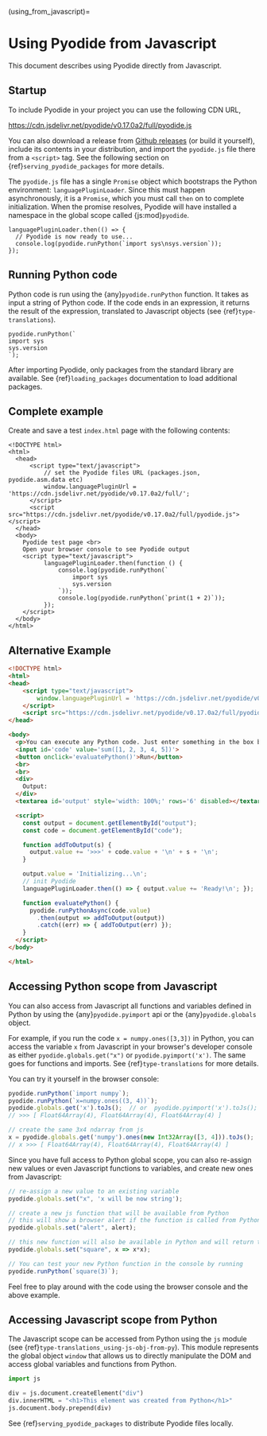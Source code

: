 (using_from_javascript)=

# Using Pyodide from Javascript

This document describes using Pyodide directly from Javascript.

## Startup

To include Pyodide in your project you can use the following CDN URL,

  https://cdn.jsdelivr.net/pyodide/v0.17.0a2/full/pyodide.js

You can also download a release from
[Github releases](https://github.com/iodide-project/pyodide/releases)
(or build it yourself), include its contents in your distribution, and import
the `pyodide.js` file there from a `<script>` tag. See the following section on
{ref}`serving_pyodide_packages` for more details.

The `pyodide.js` file has a single `Promise` object which bootstraps the Python
environment: `languagePluginLoader`. Since this must happen asynchronously, it
is a `Promise`, which you must call `then` on to complete initialization. When
the promise resolves, Pyodide will have installed a namespace in the global
scope called {js:mod}`pyodide`.

```pyodide
languagePluginLoader.then(() => {
  // Pyodide is now ready to use...
  console.log(pyodide.runPython(`import sys\nsys.version`));
});
```

## Running Python code

Python code is run using the {any}`pyodide.runPython`
function. It takes as input a string of Python
code. If the code ends in an expression, it returns the result of the
expression, translated to Javascript objects (see {ref}`type-translations`).

```pyodide
pyodide.runPython(`
import sys
sys.version
`);
```

After importing Pyodide, only packages from the standard library are available.
See {ref}`loading_packages` documentation to load additional packages.

## Complete example

Create and save a test `index.html` page with the following contents:
```html-pyodide
<!DOCTYPE html>
<html>
  <head>
      <script type="text/javascript">
          // set the Pyodide files URL (packages.json, pyodide.asm.data etc)
          window.languagePluginUrl = 'https://cdn.jsdelivr.net/pyodide/v0.17.0a2/full/';
      </script>
      <script src="https://cdn.jsdelivr.net/pyodide/v0.17.0a2/full/pyodide.js"></script>
  </head>
  <body>
    Pyodide test page <br>
    Open your browser console to see Pyodide output
    <script type="text/javascript">
          languagePluginLoader.then(function () {
              console.log(pyodide.runPython(`
                  import sys
                  sys.version
              `));
              console.log(pyodide.runPython(`print(1 + 2)`));
          });
    </script>
  </body>
</html>
```


## Alternative Example

```html
<!DOCTYPE html>
<html>
<head>
    <script type="text/javascript">
        window.languagePluginUrl = 'https://cdn.jsdelivr.net/pyodide/v0.17.0a2/full/';
    </script>
    <script src="https://cdn.jsdelivr.net/pyodide/v0.17.0a2/full/pyodide.js"></script>
</head>

<body>
  <p>You can execute any Python code. Just enter something in the box below and click the button.</p>
  <input id='code' value='sum([1, 2, 3, 4, 5])'>
  <button onclick='evaluatePython()'>Run</button>
  <br>
  <br>
  <div>
    Output:
  </div>
  <textarea id='output' style='width: 100%;' rows='6' disabled></textarea>

  <script>
    const output = document.getElementById("output");
    const code = document.getElementById("code");

    function addToOutput(s) {
      output.value += '>>>' + code.value + '\n' + s + '\n';
    }

    output.value = 'Initializing...\n';
    // init Pyodide
    languagePluginLoader.then(() => { output.value += 'Ready!\n'; });

    function evaluatePython() {
      pyodide.runPythonAsync(code.value)
        .then(output => addToOutput(output))
        .catch((err) => { addToOutput(err) });
    }
  </script>
</body>

</html>
```

## Accessing Python scope from Javascript

You can also access from Javascript all functions and variables defined in
Python by using the {any}`pyodide.pyimport` api or the {any}`pyodide.globals`
object.

For example, if you run the code `x = numpy.ones([3,3])` in Python, you can
access the variable ``x`` from Javascript in your browser's developer console
as either `pyodide.globals.get("x")` or `pyodide.pyimport('x')`. The same goes
for functions and imports. See {ref}`type-translations` for more details.

You can try it yourself in the browser console:
```js
pyodide.runPython(`import numpy`);
pyodide.runPython(`x=numpy.ones((3, 4))`);
pyodide.globals.get('x').toJs();  // or  pyodide.pyimport('x').toJs();
// >>> [ Float64Array(4), Float64Array(4), Float64Array(4) ]

// create the same 3x4 ndarray from js
x = pyodide.globals.get('numpy').ones(new Int32Array([3, 4])).toJs();
// x >>> [ Float64Array(4), Float64Array(4), Float64Array(4) ]
```

Since you have full access to Python global scope, you can also re-assign new
values or even Javascript functions to variables, and create new ones from
Javascript:

```js
// re-assign a new value to an existing variable
pyodide.globals.set("x", 'x will be now string');

// create a new js function that will be available from Python
// this will show a browser alert if the function is called from Python
pyodide.globals.set("alert", alert);

// this new function will also be available in Python and will return the squared value.
pyodide.globals.set("square", x => x*x);

// You can test your new Python function in the console by running
pyodide.runPython(`square(3)`);

```

Feel free to play around with the code using the browser console and the above example.

## Accessing Javascript scope from Python

The Javascript scope can be accessed from Python using the `js` module (see
{ref}`type-translations_using-js-obj-from-py`). This module represents the
global object `window` that allows us to directly manipulate the DOM and access
global variables and functions from Python.

```python
import js

div = js.document.createElement("div")
div.innerHTML = "<h1>This element was created from Python</h1>"
js.document.body.prepend(div)
```

See {ref}`serving_pyodide_packages` to distribute Pyodide files locally.
